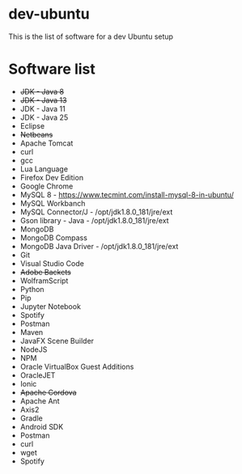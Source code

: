 # dev-ubuntu
This is the list of software for a dev Ubuntu setup

# Software list

- ~~JDK - Java 8~~
- ~~JDK - Java 13~~
- JDK - Java 11
- JDK - Java 25
- Eclipse
- ~~Netbeans~~
- Apache Tomcat
- curl
- gcc
- Lua Language
- Firefox Dev Edition
- Google Chrome
- MySQL 8 - https://www.tecmint.com/install-mysql-8-in-ubuntu/
- MySQL Workbanch
- MySQL Connector/J - /opt/jdk1.8.0_181/jre/ext
- Gson library - Java - /opt/jdk1.8.0_181/jre/ext
- MongoDB
- MongoDB Compass
- MongoDB Java Driver - /opt/jdk1.8.0_181/jre/ext
- Git
- Visual Studio Code
- ~~Adobe Backets~~
- WolframScript
- Python
- Pip
- Jupyter Notebook
- Spotify
- Postman
- Maven
- JavaFX Scene Builder
- NodeJS
- NPM
- Oracle VirtualBox Guest Additions
- OracleJET
- Ionic
- ~~Apache Cordova~~
- Apache Ant
- Axis2
- Gradle
- Android SDK
- Postman
- curl
- wget
- Spotify

